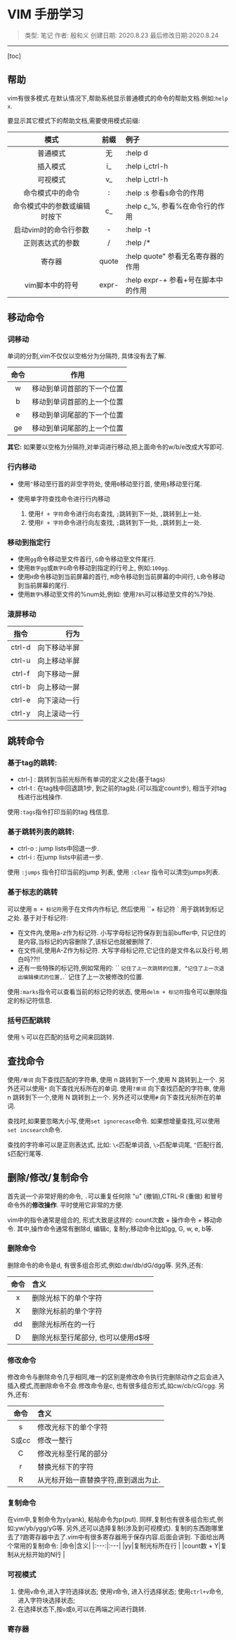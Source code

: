 # VIM 手册学习

> 类型: 笔记
> 作者: 殷和义
> 创建日期: 2020.8.23
> 最后修改日期:2020.8.24
----

[toc]

## 帮助

vim有很多模式.在默认情况下,帮助系统显示普通模式的命令的帮助文档.例如:`help x`.

要显示其它模式下的帮助文档,需要使用模式前缀:

| 模式 | 前缀 | 例子 |
|:---:|:---:|:---|
|普通模式|无|:help d|
|插入模式|i_|:help i_ctrl-h|
|可视模式|v_|:help i_ctrl-h|
|命令模式中的命令|:|:help :s 参看s命令的作用|
|命令模式中的参数或编辑时按下|c_|:help c_%, 参看%在命令行的作用|
|启动vim时的命令行参数|-|:help -t|
|正则表达式的参数|/|:help /*|
|寄存器|quote|:help quote" 参看无名寄存器的作用|
|vim脚本中的符号|expr-|:help expr-+ 参看+号在脚本中的作用|

## 移动命令

### 词移动

单词的分割,vim不仅仅以空格分为分隔符, 具体没有去了解.

|命令|作用|
|:---:|:---:|
|w|移动到单词首部的下一个位置|
|b|移动到单词首部的上一个位置|
|e|移动到单词尾部的下一个位置|
|ge|移动到单词尾部的上一个位置|

**其它:** 如果要以空格为分隔符,对单词进行移动,把上面命令的w/b/e改成大写即可.

### 行内移动

- 使用`^`移动至行首的非空字符处, 使用`0`移动至行首, 使用`$`移动至行尾.

- 使用单字符查找命令进行行内移动
  1. 使用`f + 字符`命令进行向右查找, `;`跳转到下一处, `,`跳转到上一处.
  2. 使用`F + 字符`命令进行向左查找, `;`跳转到下一处, `,`跳转到上一处.

### 移动到指定行

- 使用`gg`命令移动至文件首行, `G`命令移动至文件尾行.
- 使用`数字gg`或`数字G`命令移动到指定的行号上, 例如:`100gg`.
- 使用`H`命令移动到当前屏幕的首行, `M`命令移动到当前屏幕的中间行, `L`命令移动到当前屏幕的尾行.
- 使用`数字%`移动至文件的%num处,例如: 使用`78%`可以移动至文件的%79处.

### 滚屏移动
|指令|行为|
|:---:|---:|
|ctrl-d|向下移动半屏|
|ctrl-u|向上移动半屏|
|ctrl-f|向下移动一屏|
|ctrl-b|向上移动一屏|
|ctrl-e|向下滚动一行|
|ctrl-y|向上滚动一行|


## 跳转命令

### 基于tag的跳转:

- ctrl-] : 跳转到当前光标所有单词的定义之处(基于tags)
- ctrl-t : 在tag栈中回退跳1步, 到之前的tag处.(可以指定count步), 相当于对tag栈进行出栈操作.

使用`:tags`指令打印当前的tag 栈信息.

### 基于跳转列表的跳转:

- ctrl-o : jump lists中回退一步.
- ctrl-i : 在jump lists中前进一步.

使用 `:jumps` 指令打印当前的jump 列表, 使用 `:clear` 指令可以清空jumps列表.

### 基于标志的跳转

可以使用 `m + 标记符`用于在文件内作标记, 然后使用 ``+ 标记符 ` 用于跳转到标记之处. 基于对于标记符:

- 在文件内,使用a-z作为标记符.  小写字母标记符保存到当前buffer中, 只记住的是内容,当标记的内容删除了,该标记也就被删除了.
- 在文件间,使用A-Z作为标记符. 大写字母标记符,它记住的是文件名以及行号,明白吗??!!
- 还有一些特殊的标记符,例如常用的: `` `记住了上一次跳转的位置, `^` 记住了上一次退出编辑模式的位置, `.` 记住了上一次被修改的位置.

使用`:marks`指令可以查看当前的标记符的状态, 使用`delm + 标记符`指令可以删除指定的标记符信息.

### 括号匹配跳转

使用 `%` 可以在匹配的括号之间来回跳转.

## 查找命令

使用`/单词` 向下查找匹配的字符串, 使用 n 跳转到下一个,使用 N 跳转到上一个. 另外还可以使用`*` 向下查找光标所在的单词.
使用`?单词` 向下查找匹配的字符串, 使用 n 跳转到下一个,使用 N 跳转到上一个. 另外还可以使用`#` 向下查找光标所在的单词.

查找时,如果要忽略大小写,使用`set ignorecase`命令. 如果想增量查找,可以使用`set incsearch`命令.

查找的字符串可以是正则表达式, 比如: `\<`匹配单词首, `\>`匹配单词尾, `^`匹配行首, `$`匹配行尾等.

## 删除/修改/复制命令

首先说一个非常好用的命令, `.`可以重复任何除 "u" (撤销),CTRL-R (重做) 和冒号命令外的**修改操作**. 平时使用它非常的方便.

vim中的指令通常是组合的, 形式大致是这样的: count次数 + 操作命令 + 移动命令. 其中,操作命令通常有删除d, 编辑c, 复制y;移动命令比如gg, G, w, e, b等.

### 删除命令

删除命令的命令是d, 有很多组合形式,例如:dw/db/dG/dgg等. 另外,还有:

|命令|含义|
|:---:|:---|
|x|删除光标下的单个字符|
|X|删除光标前的单个字符|
|dd|删除光标所在的一行|
|D|删除光标至行尾部分, 也可以使用d$呀|


### 修改命令

修改命令与删除命令几乎相同,唯一的区别是修改命令执行完删除动作之后会进入插入模式,而删除命令不会.修改命令是c, 也有很多组合形式,如cw/cb/cG/cgg. 另外,还有:

|命令|含义|
|:---:|:---|
|s|修改光标下的单个字符 |
|S或cc|修改一整行|
|C|修改光标至行尾的部分|
|r|替换光标下的字符|
|R|从光标开始一直替换字符,直到退出为止.|

### 复制命令

在vim中,复制命令为y(yank), 粘帖命令为p(put). 同样,复制也有很多组合形式,例如:yw/yb/ygg/yG等. 另外,还可以选择复制(涉及到可视模式). 复制的东西跑哪里去了?跑寄存器中去了.vim中有很多寄存器用于保存内容.后面会讲到. 下面给出两个常用的复制命令:
|命令|含义|
|:---:|:---|
|yy|复制光标所在行 |
|count数 + Y|复制从光标开始的N行 |

### 可视模式

1. 使用`v`命令,进入字符选择状态; 使用`V`命令, 进入行选择状态; 使用`ctrl+v`命令, 进入字符块选择状态;
2. 在选择状态下,按`o`或`O`,可以在两端之间进行跳转.

### 寄存器


